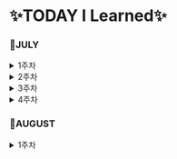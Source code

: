 # ✨TODAY I Learned✨

### 📕JULY

<details>
<summary>1주차</summary>  

- [MARKDOWN](https://github.com/YoonDii/TIL/blob/master/KDT/%EB%A7%88%ED%81%AC%EB%8B%A4%EC%9A%B4%EC%A0%95%EB%A6%AC/%EB%A7%88%ED%81%AC%EB%8B%A4%EC%9A%B4%20%EB%AC%B8%EB%B2%95%20%EC%A0%95%EB%A6%AC.md)
- [0705](https://github.com/YoonDii/TIL/blob/master/KDT/KDT_0705/KDT_0705.md)
- [0706](https://github.com/YoonDii/TIL/blob/master/KDT/KDT_0706/KDT_0706.md)
- [0707](https://github.com/YoonDii/TIL/blob/master/KDT/KDT_0707/KDT_0707.md)
- [0708](https://github.com/YoonDii/TIL/blob/master/KDT/KDT_0708/0708.md)

</details>

<details>
<summary>2주차</summary>

- [0711](https://github.com/YoonDii/TIL/blob/master/KDT/KDT_0711/README.md)
- [0712](https://github.com/YoonDii/TIL/tree/master/KDT/KDT_0712)
- [0713](https://github.com/YoonDii/TIL/blob/master/KDT/KDT_0713/README.md)
- [0714](https://github.com/YoonDii/TIL/tree/master/KDT/KDT_0714)
- [0715](https://github.com/YoonDii/TIL/tree/master/KDT/KDT_0715)

</details>

<details>
<summary>3주차</summary>

- [0718](https://github.com/YoonDii/TIL/tree/master/KDT/KDT_0718)
- [0719](https://github.com/YoonDii/TIL/tree/master/KDT/KDT_0719)
- [0720](https://github.com/YoonDii/TIL/tree/master/KDT/KDT_0720)
- [0721](https://github.com/YoonDii/TIL/tree/master/KDT/KDT_0721)
- [0722](https://github.com/YoonDii/TIL/tree/master/KDT/KDT_0722)

</details>   

<details>
<summary>4주차</summary>

 - [0725](https://github.com/YoonDii/TIL/tree/master/KDT/KDT_0725)
 - [0726](https://github.com/YoonDii/TIL/tree/master/KDT/KDT_0726)
 - [0727](https://github.com/YoonDii/TIL/tree/master/KDT/KDT_0727)
 - [0728](https://github.com/YoonDii/TIL/tree/master/KDT/KDT_0728)

</details>

### 📕AUGUST

<details>
<summary>1주차</summary> 

- [0801](https://github.com/YoonDii/TIL/tree/master/KDT/KDT_0801)
- [0802](https://github.com/YoonDii/TIL/tree/master/KDT/KDT_0802)
- [0803](https://github.com/YoonDii/TIL/tree/master/KDT/KDT_0803)
- [0804](https://github.com/YoonDii/TIL/tree/master/KDT/KDT_0804)

<details>
<summary>2주차</summary> 

- [0808](https://github.com/YoonDii/TIL/tree/master/KDT/KDT_0808)

</details>

### 📕SEPTEMBER

### 📕OCTOBER

### 📕NOVEMBER

### 📕DECEMBER
